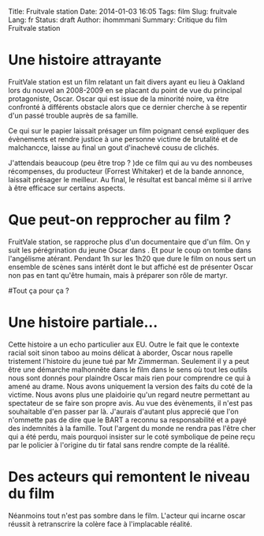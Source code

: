 Title: Fruitvale station 
Date: 2014-01-03 16:05
Tags: film
Slug: fruitvale
Lang: fr
Status: draft
Author: ihommmani
Summary: Critique du film Fruitvale station

# Une histoire attrayante

FruitVale station est un film relatant un fait divers ayant eu lieu à Oakland lors du nouvel an 2008-2009 en se placant du point de vue du principal protagoniste, Oscar.
Oscar qui est issue de la minorité noire, va être confronté à différents obstacle alors que ce dernier cherche à se repentir d'un passé trouble auprès de sa famille.

Ce qui sur le papier laissait présager un film poignant censé expliquer des évènements et rendre justice à une personne victime de brutalité et de malchancce, laisse au final un gout d'inachevé cousu de clichés.

J'attendais beaucoup (peu être trop ? )de ce film qui au vu des nombeuses récompenses, du producteur (Forrest Whitaker) et de la bande annonce, laissait présager le meilleur.
Au final, le résultat est bancal même si il arrive à être efficace sur certains aspects.

# Que peut-on repprocher au film ?
FruitVale station, se rapproche plus d'un documentaire que d'un film. On y suit les pérégrination du jeune Oscar dans .
Et pour le coup on tombe dans l'angélisme atérant. Pendant 1h sur les 1h20 que dure le film on nous sert un ensemble de scènes sans intérêt dont le but affiché est de présenter Oscar non pas en tant qu'être humain, mais à préparer son rôle de martyr.

#Tout ça pour ça ?

# Une histoire partiale...
Cette histoire a un echo particulier aux EU. Outre le fait que le contexte racial soit sinon taboo au moins délicat à aborder, Oscar nous  rapelle tristement l'histoire du jeune tué par Mr Zimmerman.
Seulement il y a peut être une démarche malhonnête dans le film dans le sens où tout les outils nous sont donnés pour plaindre Oscar mais rien pour comprendre ce qui à amené au drame. Nous avons uniquement la version des faits du coté de la victime. Nous avons plus une plaidoirie qu'un regard neutre permettant  au spectateur de se faire son propre avis. Au vue des évènements, il n'est pas souhaitable d'en passer par là.
J'aurais d'autant plus apprecié que l'on n'ommette pas de dire que le BART a reconnu sa responsabilité et a payé des indemnités à la famille. 
Tout l'argent du monde ne rendra pas l'être cher qui a été perdu, mais pourquoi insister sur le coté symbolique de peine reçu par le policier à l'origine du tir fatal sans rendre compte de la réalité.

# Des acteurs qui remontent le niveau du film
Néanmoins tout n'est pas sombre dans le film. 
L'acteur qui incarne oscar réussit à retranscrire la colère face à l'implacable réalité.






